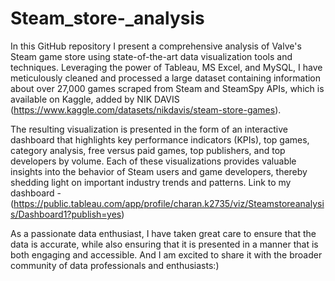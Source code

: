 # Steam_store-_analysis

In this GitHub repository I present a comprehensive analysis of Valve's Steam game store using state-of-the-art data visualization tools and techniques. Leveraging the power of Tableau, MS Excel, and MySQL, I have meticulously cleaned and processed a large dataset containing information about over 27,000 games scraped from Steam and SteamSpy APIs, which is available on Kaggle, added by NIK DAVIS (https://www.kaggle.com/datasets/nikdavis/steam-store-games).

The resulting visualization is presented in the form of an interactive dashboard that highlights key performance indicators (KPIs), top games, category analysis, free versus paid games, top publishers, and top developers by volume. Each of these visualizations provides valuable insights into the behavior of Steam users and game developers, thereby shedding light on important industry trends and patterns.
Link to my dashboard - (https://public.tableau.com/app/profile/charan.k2735/viz/Steamstoreanalysis/Dashboard1?publish=yes)

As a passionate data enthusiast, I have taken great care to ensure that the data is accurate, while also ensuring that it is presented in a manner that is both engaging and accessible. And I am excited to share it with the broader community of data professionals and enthusiasts:)
